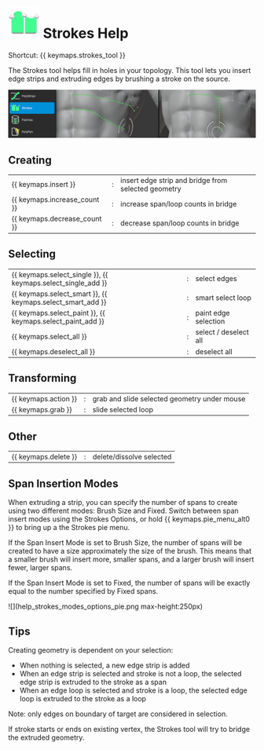 # ![](strokes-icon.png) Strokes Help 

Shortcut: {{ keymaps.strokes_tool }}


The Strokes tool helps fill in holes in your topology.
This tool lets you insert edge strips and extruding edges by brushing a stroke on the source.

![](help_strokes.png)

## Creating

|  |  |  |
| :--- | :--- | :--- |
| {{ keymaps.insert }}         | : | insert edge strip and bridge from selected geometry |
| {{ keymaps.increase_count }} | : | increase span/loop counts in bridge |
| {{ keymaps.decrease_count }} | : | decrease span/loop counts in bridge |


## Selecting

|  |  |  |
| :--- | :--- | :--- |
| {{ keymaps.select_single }}, {{ keymaps.select_single_add }} | : | select edges |
| {{ keymaps.select_smart }}, {{ keymaps.select_smart_add }}   | : | smart select loop |
| {{ keymaps.select_paint }}, {{ keymaps.select_paint_add }}   | : | paint edge selection |
| {{ keymaps.select_all }}                       | : | select / deselect all |
| {{ keymaps.deselect_all }}                     | : | deselect all |


## Transforming

|  |  |  |
| :--- | :--- | :--- |
| {{ keymaps.action }}        | : | grab and slide selected geometry under mouse |
| {{ keymaps.grab }}          | : | slide selected loop |

## Other

|  |  |  |
| :--- | :--- | :--- |
| {{ keymaps.delete }}         | : | delete/dissolve selected |


## Span Insertion Modes

When extruding a strip, you can specify the number of spans to create using two different modes: Brush Size and Fixed.
Switch between span insert modes using the Strokes Options, or hold {{ keymaps.pie_menu_alt0 }} to bring up a the Strokes pie menu.

If the Span Insert Mode is set to Brush Size, the number of spans will be created to have a size approximately the size of the brush.
This means that a smaller brush will insert more, smaller spans, and a larger brush will insert fewer, larger spans.

If the Span Insert Mode is set to Fixed, the number of spans will be exactly equal to the number specified by Fixed spans.

![](help_strokes_modes_options_pie.png max-height:250px)


## Tips

Creating geometry is dependent on your selection:

- When nothing is selected, a new edge strip is added
- When an edge strip is selected and stroke is not a loop, the selected edge strip is extruded to the stroke as a span
- When an edge loop is selected and stroke is a loop, the selected edge loop is extruded to the stroke as a loop

Note: only edges on boundary of target are considered in selection.

If stroke starts or ends on existing vertex, the Strokes tool will try to bridge the extruded geometry.